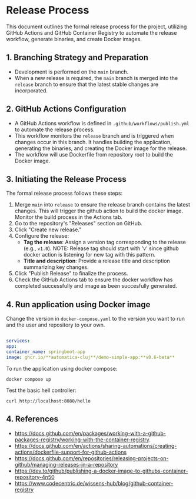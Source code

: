 # Release Process

This document outlines the formal release process for the project, utilizing GitHub Actions and GitHub Container Registry to automate the release workflow, generate binaries, and create Docker images.

## 1. Branching Strategy and Preparation
- Development is performed on the `main` branch.
- When a new release is required, the `main` branch is merged into the `release` branch to ensure that the latest stable changes are incorporated.

## 2. GitHub Actions Configuration
- A GitHub Actions workflow is defined in `.github/workflows/publish.yml` to automate the release process.
- This workflow monitors the `release` branch and is triggered when changes occur in this branch. It handles building the application, generating the binaries, and creating the Docker image for the release.
- The workflow will use Dockerfile from repository root to build the Docker image.

## 3. Initiating the Release Process
The formal release process follows these steps:

1. Merge `main` into `release` to ensure the release branch contains the latest changes. This will trigger the github action to build the docker image. Monitor the build process in the Actions tab.
2. Go to the repository's "Releases" section on GitHub.
2. Click "Create new release."
3. Configure the release:
    - **Tag the release**: Assign a version tag corresponding to the release (e.g., `v1.0`). NOTE: Release tag should start with 'v' since github docker action is listening for new tag with this pattern.
    - **Title and description**: Provide a release title and description summarizing key changes.
4. Click "Publish Release" to finalize the process.
5. Check the GitHub Actions tab to ensure the docker workflow has completed successfully and image as been succesfully generated.

## 4. Run application using Docker image

Change the version in `docker-compose.yaml` to the version you want to run and the user and repository to your own.

```yaml  

services:
app:
container_name: springboot-app
image: ghcr.io/**automatica-cluj**/demo-simple-app:**v0.6-beta**
```

To run the application using docker compose:

```
docker compose up
```

Test the basic hell controller:

```
curl http://localhost:8080/hello
```

## 4. References

- https://docs.github.com/en/packages/working-with-a-github-packages-registry/working-with-the-container-registry.
- https://docs.github.com/en/actions/sharing-automations/creating-actions/dockerfile-support-for-github-actions
- https://docs.github.com/en/repositories/releasing-projects-on-github/managing-releases-in-a-repository
- https://dev.to/github/publishing-a-docker-image-to-githubs-container-repository-4n50
- https://www.codecentric.de/wissens-hub/blog/github-container-registry